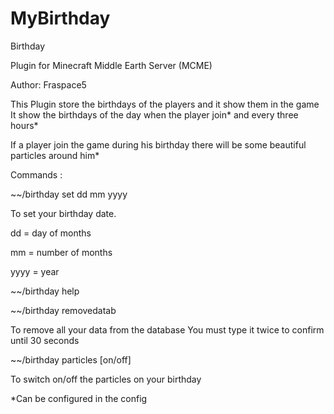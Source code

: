 # MyBirthday
Birthday

Plugin for Minecraft Middle Earth Server (MCME) 

Author: Fraspace5


This Plugin store the birthdays of the players and it show them in the game
It show the birthdays of the day when the player join* and every three hours*

If a player join the game during his birthday there will be some beautiful particles around him*



Commands  :


 ~~/birthday set dd mm yyyy 

To set your birthday date. 

dd = day of months

mm = number of months

yyyy = year

 ~~/birthday help

 ~~/birthday removedatab

To remove all your data from the database
You must type it twice to confirm until 30 seconds

 ~~/birthday particles [on/off] 

To switch on/off the particles on your birthday

 *Can be configured in the config
